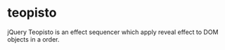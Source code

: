 teopisto
========

jQuery Teopisto is an effect sequencer which apply reveal effect to DOM objects in a order.
